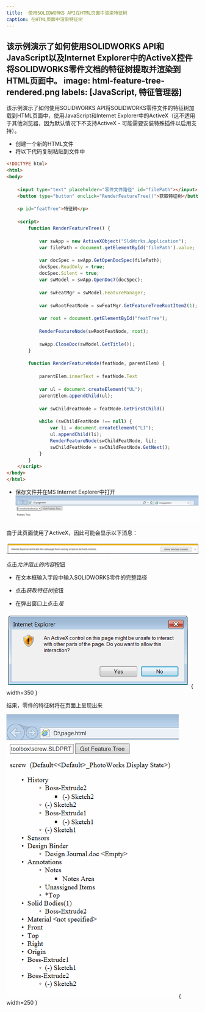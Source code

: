 ```yaml
---
title:  使用SOLIDWORKS API在HTML页面中渲染特征树
caption: 在HTML页面中渲染特征树
---
```

 该示例演示了如何使用SOLIDWORKS API和JavaScript以及Internet Explorer中的ActiveX控件将SOLIDWORKS零件文档的特征树提取并渲染到HTML页面中。
image: html-feature-tree-rendered.png
labels: [JavaScript, 特征管理器]
---

该示例演示了如何使用SOLIDWORKS API将SOLIDWORKS零件文件的特征树加载到HTML页面中，使用JavaScript和Internet Explorer中的ActiveX（这不适用于其他浏览器，因为默认情况下不支持ActiveX - 可能需要安装特殊插件以启用支持）。

* 创建一个新的HTML文件
* 将以下代码复制粘贴到文件中

```html
<!DOCTYPE html>
<html>
<body>

	<input type="text" placeholder="零件文件路径" id="filePath"></input>
	<button type="button" onclick="RenderFeatureTree()">获取特征树</button>

	<p id="featTree">特征树</p>

	<script>
		function RenderFeatureTree() {

			var swApp = new ActiveXObject("SldWorks.Application");
			var filePath = document.getElementById('filePath').value;

			var docSpec = swApp.GetOpenDocSpec(filePath);
			docSpec.ReadOnly = true;
			docSpec.Silent = true;
			var swModel = swApp.OpenDoc7(docSpec);

			var swFeatMgr = swModel.FeatureManager;

			var swRootFeatNode = swFeatMgr.GetFeatureTreeRootItem2(1);

			var root = document.getElementById("featTree");

			RenderFeatureNode(swRootFeatNode, root);

			swApp.CloseDoc(swModel.GetTitle());
		}

		function RenderFeatureNode(featNode, parentElem) {

			parentElem.innerText = featNode.Text

			var ul = document.createElement("UL");
			parentElem.appendChild(ul);

			var swChildFeatNode = featNode.GetFirstChild()

			while (swChildFeatNode !== null) {
				var li = document.createElement("LI");
				ul.appendChild(li);
				RenderFeatureNode(swChildFeatNode, li);
				swChildFeatNode = swChildFeatNode.GetNext();
			}
		}
	</script>
</body>
</html>
```

* 保存文件并在MS Internet Explorer中打开
![带有输入字段的HTML页面](input-html-page.png)

由于此页面使用了ActiveX，因此可能会显示以下消息：

![Internet Explorer中的ActiveX限制警告](ie-activex-run-restriction.png)

点击*允许阻止的内容*按钮

* 在文本框输入字段中输入SOLIDWORKS零件的完整路径

* 点击*获取特征树*按钮

* 在弹出窗口上点击*是*

![关于ActiveX内容的警告消息](ie-allow-activex.png){ width=350 }

结果，零件的特征树将在页面上呈现出来

![在HTML中呈现的SOLIDWORKS零件特征树](html-feature-tree-rendered.png){ width=250 }
